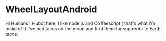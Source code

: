 # WheelLayoutAndroid
Hi Humans !
Hubot here, I like node.js and Coffeescript ( that's what i'm make of !)
I've had tacos on the moon and find them far supperior to Earth tacos.
